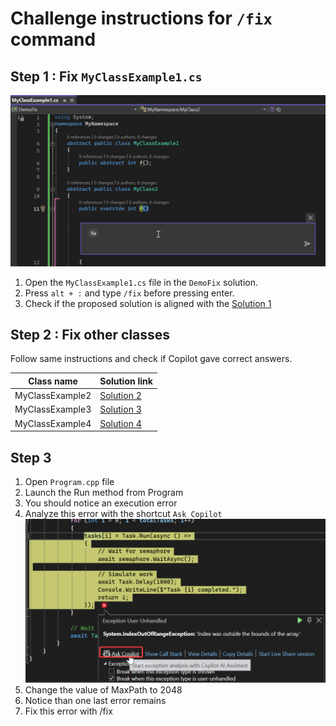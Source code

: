 # Challenge instructions for `/fix` command

## Step 1 : Fix `MyClassExample1.cs`
![alt text](image.png)
1. Open the `MyClassExample1.cs` file in the `DemoFix` solution.
2. Press `alt + :` and type `/fix` before pressing enter. 
3. Check if the proposed solution is aligned with the [Solution 1](https://learn.microsoft.com/en-us/dotnet/csharp/language-reference/compiler-messages/cs0115)

## Step 2 : Fix other classes

Follow same instructions and check if Copilot gave correct answers. 

| Class name       | Solution link |
|------------------|---------------|
| MyClassExample2  | [Solution 2](https://learn.microsoft.com/en-us/dotnet/csharp/language-reference/compiler-messages/cs0120) |
| MyClassExample3  | [Solution 3](https://learn.microsoft.com/en-us/dotnet/csharp/language-reference/compiler-messages/cs0134) |
| MyClassExample4  | [Solution 4](https://learn.microsoft.com/en-us/dotnet/csharp/language-reference/compiler-messages/cs0229) |

## Step 3

1. Open `Program.cpp` file
2. Launch the Run method from Program
3. You should notice an execution error
4. Analyze this error with the shortcut `Ask Copilot`
![alt text](image-1.png)
5. Change the value of MaxPath to 2048
6. Notice than one last error remains
7. Fix this error with /fix 
